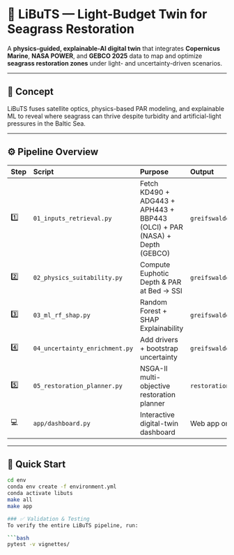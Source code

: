 # 🌊 LiBuTS — Light-Budget Twin for Seagrass Restoration

A **physics-guided, explainable-AI digital twin** that integrates **Copernicus Marine**, **NASA POWER**, and **GEBCO 2025** data to map and optimize **seagrass restoration zones** under light- and uncertainty-driven scenarios.

---

## 🧠 Concept
LiBuTS fuses satellite optics, physics-based PAR modeling, and explainable ML to reveal where seagrass can thrive despite turbidity and artificial-light pressures in the Baltic Sea.

---

## ⚙️ Pipeline Overview

| Step | Script | Purpose | Output |
|:--|:--|:--|:--|
| 1️⃣ | `01_inputs_retrieval.py` | Fetch KD490 + ADG443 + APH443 + BBP443 (OLCI) + PAR (NASA) + Depth (GEBCO) | `greifswalder_inputs_clean.nc` |
| 2️⃣ | `02_physics_suitability.py` | Compute Euphotic Depth & PAR at Bed → SSI | `greifswalder_step2_physics.nc` |
| 3️⃣ | `03_ml_rf_shap.py` | Random Forest + SHAP Explainability | `greifswalder_step3_ml.nc` |
| 4️⃣ | `04_uncertainty_enrichment.py` | Add drivers + bootstrap uncertainty | `greifswalder_step4_physics_uncertainty.nc` |
| 5️⃣ | `05_restoration_planner.py` | NSGA-II multi-objective restoration planner | `restoration_sites.gpkg` |
| 💻 | `app/dashboard.py` | Interactive digital-twin dashboard | Web app on port 5016 |

---

## 🚀 Quick Start
```bash
cd env
conda env create -f environment.yml
conda activate libuts
make all
make app

### ✅ Validation & Testing
To verify the entire LiBuTS pipeline, run:

```bash
pytest -v vignettes/
